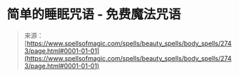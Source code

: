 <!--yml

category: 未分类

date: 2024-06-12 18:36:27

-->

# 简单的睡眠咒语 - 免费魔法咒语

> 来源：[https://www.spellsofmagic.com/spells/beauty_spells/body_spells/2743/page.html#0001-01-01](https://www.spellsofmagic.com/spells/beauty_spells/body_spells/2743/page.html#0001-01-01)
